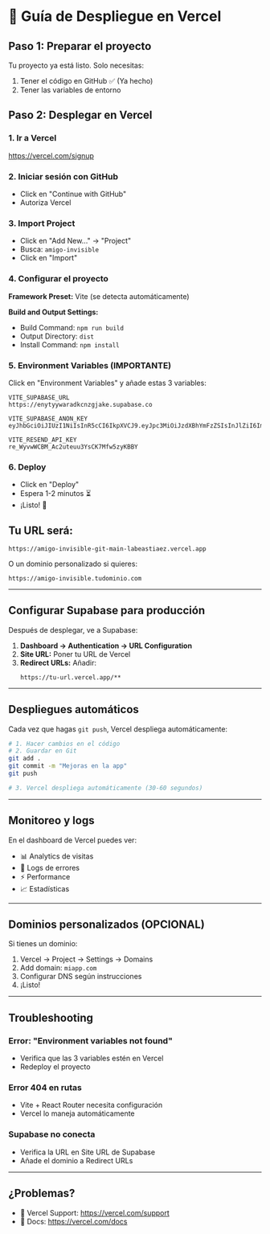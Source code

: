 # 🚀 Guía de Despliegue en Vercel

## Paso 1: Preparar el proyecto

Tu proyecto ya está listo. Solo necesitas:

1. Tener el código en GitHub ✅ (Ya hecho)
2. Tener las variables de entorno

## Paso 2: Desplegar en Vercel

### 1. Ir a Vercel
https://vercel.com/signup

### 2. Iniciar sesión con GitHub
- Click en "Continue with GitHub"
- Autoriza Vercel

### 3. Import Project
- Click en "Add New..." → "Project"
- Busca: `amigo-invisible`
- Click en "Import"

### 4. Configurar el proyecto

**Framework Preset:** Vite (se detecta automáticamente)

**Build and Output Settings:**
- Build Command: `npm run build`
- Output Directory: `dist`
- Install Command: `npm install`

### 5. Environment Variables (IMPORTANTE)

Click en "Environment Variables" y añade estas 3 variables:

```
VITE_SUPABASE_URL
https://enytyywaradkcnzgjake.supabase.co

VITE_SUPABASE_ANON_KEY
eyJhbGciOiJIUzI1NiIsInR5cCI6IkpXVCJ9.eyJpc3MiOiJzdXBhYmFzZSIsInJlZiI6ImVueXR5eXdhcmFka2NuemdqYWtlIiwicm9sZSI6ImFub24iLCJpYXQiOjE3NjE4MTQ1NzcsImV4cCI6MjA3NzM5MDU3N30.MiR0Xe7YTXpTLLcFkOCGtkXffZKrOkVWlXW2xdMLnqk

VITE_RESEND_API_KEY
re_WyvwWCBM_Ac2uteuu3YsCK7Mfw5zyKBBY
```

### 6. Deploy
- Click en "Deploy"
- Espera 1-2 minutos ⏳
- ¡Listo! 🎉

## Tu URL será:

```
https://amigo-invisible-git-main-labeastiaez.vercel.app
```

O un dominio personalizado si quieres:
```
https://amigo-invisible.tudominio.com
```

---

## Configurar Supabase para producción

Después de desplegar, ve a Supabase:

1. **Dashboard → Authentication → URL Configuration**
2. **Site URL:** Poner tu URL de Vercel
3. **Redirect URLs:** Añadir:
   ```
   https://tu-url.vercel.app/**
   ```

---

## Despliegues automáticos

Cada vez que hagas `git push`, Vercel despliega automáticamente:

```bash
# 1. Hacer cambios en el código
# 2. Guardar en Git
git add .
git commit -m "Mejoras en la app"
git push

# 3. Vercel despliega automáticamente (30-60 segundos)
```

---

## Monitoreo y logs

En el dashboard de Vercel puedes ver:
- 📊 Analytics de visitas
- 🐛 Logs de errores
- ⚡ Performance
- 📈 Estadísticas

---

## Dominios personalizados (OPCIONAL)

Si tienes un dominio:

1. Vercel → Project → Settings → Domains
2. Add domain: `miapp.com`
3. Configurar DNS según instrucciones
4. ¡Listo!

---

## Troubleshooting

### Error: "Environment variables not found"
- Verifica que las 3 variables estén en Vercel
- Redeploy el proyecto

### Error 404 en rutas
- Vite + React Router necesita configuración
- Vercel lo maneja automáticamente

### Supabase no conecta
- Verifica la URL en Site URL de Supabase
- Añade el dominio a Redirect URLs

---

## ¿Problemas?

- 💬 Vercel Support: https://vercel.com/support
- 📖 Docs: https://vercel.com/docs
